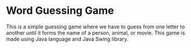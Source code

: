 # Word Guessing Game
This is a simple guessing game where we have to guess from one letter to another until it forms the name of a person, animal, or movie. 
This game is made using Java language and Java Swing library.

